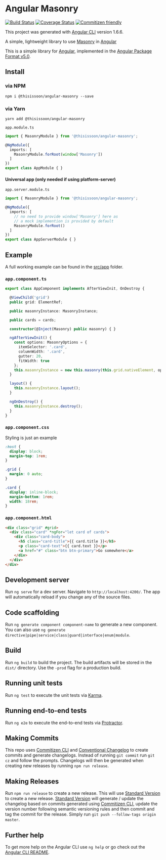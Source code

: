 # Angular Masonry

[![Build Status][travis-badge]][travis]
[![Coverage Status][coveralls-badge]][coveralls]
[![Commitizen friendly][commitizen-badge]][commitizen]

This project was generated with [Angular CLI][angular-cli] version 1.6.6.

A simple, lightweight library to use [Masonry][masonry] in [Angular][angular]

This is a simple library for [Angular][angular], implemented in the [Angular Package Format v5.0](https://docs.google.com/document/d/1CZC2rcpxffTDfRDs6p1cfbmKNLA6x5O-NtkJglDaBVs/edit#heading=h.k0mh3o8u5hx).

## Install

### via NPM

`npm i @thisissoon/angular-masonry --save`

### via Yarn

`yarn add @thisissoon/angular-masonry`

`app.module.ts`
```ts
import { MasonryModule } from '@thisissoon/angular-masonry';

@NgModule({
  imports: [
    MasonryModule.forRoot(window['Masonry'])
  ]
})
export class AppModule { }
```

#### Universal app (only needed if using platform-server)
`app.server.module.ts`
```ts
import { MasonryModule } from '@thisissoon/angular-masonry';

@NgModule({
  imports: [
    // no need to provide window['Masonry'] here as
    // a mock implemention is provided by default
    MasonryModule.forRoot()
  ]
})
export class AppServerModule { }
```

## Example

A full working example can be found in the [src/app](https://github.com/thisissoon/angular-masonry/tree/master/src/app) folder.

### `app.component.ts`

```ts
export class AppComponent implements AfterViewInit, OnDestroy {

  @ViewChild('grid')
  public grid: ElementRef;

  public masonryInstance: MasonryInstance;

  public cards = cards;

  constructor(@Inject(Masonry) public masonry) { }

  ngAfterViewInit() {
    const options: MasonryOptions = {
      itemSelector: '.card',
      columnWidth: '.card',
      gutter: 20,
      fitWidth: true
    };
    this.masonryInstance = new this.masonry(this.grid.nativeElement, options);
  }

  layout() {
    this.masonryInstance.layout();
  }

  ngOnDestroy() {
    this.masonryInstance.destroy();
  }
}
```

### `app.component.css`
Styling is just an example
```css
:host {
  display: block;
  margin-top: 1rem;
}

.grid {
  margin: 0 auto;
}

.card {
  display: inline-block;
  margin-bottom: 1rem;
  width: 18rem;
}
```

### `app.component.html`
```html
<div class="grid" #grid>
  <div class="card" *ngFor="let card of cards">
    <div class="card-body">
      <h5 class="card-title">{{ card.title }}</h5>
      <p class="card-text">{{ card.text }}</p>
      <a href="#" class="btn btn-primary">Go somewhere</a>
    </div>
  </div>
</div>
```

## Development server

Run `ng serve` for a dev server. Navigate to `http://localhost:4200/`. The app will automatically reload if you change any of the source files.

## Code scaffolding

Run `ng generate component component-name` to generate a new component. You can also use `ng generate directive|pipe|service|class|guard|interface|enum|module`.

## Build

Run `ng build` to build the project. The build artifacts will be stored in the `dist/` directory. Use the `-prod` flag for a production build.

## Running unit tests

Run `ng test` to execute the unit tests via [Karma][karma].

## Running end-to-end tests

Run `ng e2e` to execute the end-to-end tests via [Protractor][protractor].

## Making Commits

This repo uses [Commitizen CLI][commitizen] and [Conventional Changelog][conventional-changelog] to create commits and generate changelogs. Instead of running `git commit` run `git cz` and follow the prompts. Changelogs will then be generated when creating new releases by running `npm run release`.

## Making Releases

Run `npm run release` to create a new release. This will use [Standard Version][standard-version] to create a new release. [Standard Version][standard-version] will generate / update the changelog based on commits generated using [Commitizen CLI][commitizen], update the version number following semantic versioning rules and then commit and tag the commit for the release. Simply run `git push --follow-tags origin master`.

## Further help

To get more help on the Angular CLI use `ng help` or go check out the [Angular CLI README][angular-cli-readme].

[travis]: https://travis-ci.org/thisissoon/angular-masonry
[travis-badge]: https://travis-ci.org/thisissoon/angular-masonry.svg?branch=master
[coveralls]:https://coveralls.io/github/thisissoon/angular-masonry?branch=master
[coveralls-badge]:https://coveralls.io/repos/github/thisissoon/angular-masonry/badge.svg?branch=master
[commitizen]:http://commitizen.github.io/cz-cli/
[commitizen-badge]:https://img.shields.io/badge/commitizen-friendly-brightgreen.svg
[conventional-changelog]:https://github.com/conventional-changelog/conventional-changelog
[standard-version]:https://github.com/conventional-changelog/standard-version
[Karma]:https://karma-runner.github.io
[Protractor]:http://www.protractortest.org/
[angular]: https://angular.io/
[angular-cli]:https://github.com/angular/angular-cli
[angular-cli-readme]:https://github.com/angular/angular-cli/blob/master/README.md
[masonry]:https://masonry.desandro.com/
